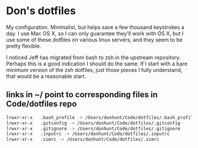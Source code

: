 # Don's dotfiles

My configuration. Minimalist, but helps save a few thousand keystrokes a day. I use Mac OS X, so I can only guarantee they'll work with OS X, but I use some of these dotfiles on various linux servers, and they seem to be pretty flexible.

I noticed Jeff has migrated from bash to zsh in the upstream repository. Perhaps this is a good indication I should do the same. If I start with a bare minimum version of the zsh dotfiles, just those pieces I fully understand, that would be a reasonable start.

## links in ~/ point to corresponding files in Code/dotfiles repo

```bash
lrwxr-xr-x   .bash_profile -> /Users/donhunt/Code/dotfiles/.bash_profile
lrwxr-xr-x   .gitconfig -> /Users/donhunt/Code/dotfiles/.gitconfig
lrwxr-xr-x   .gitignore -> /Users/donhunt/Code/dotfiles/.gitignore
lrwxr-xr-x   .inputrc -> /Users/donhunt/Code/dotfiles/.inputrc
lrwxr-xr-x   .vimrc -> /Users/donhunt/Code/dotfiles/.vimrc
```
